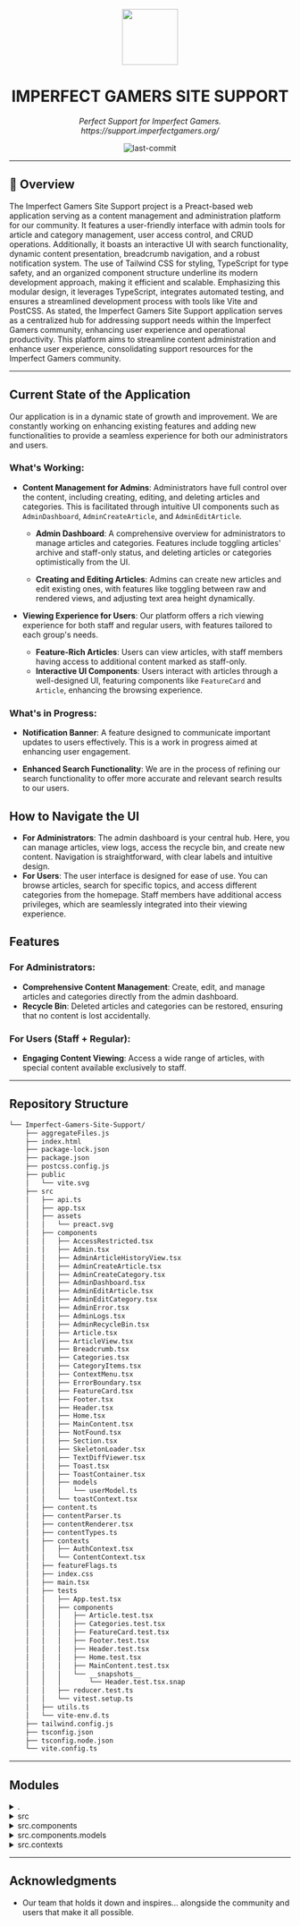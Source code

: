 <p align="center">
  <img src="https://cdn.imperfectgamers.org/inc/assets/img/icon/isometric_ig_circle.png" width="100" />
</p>
<p align="center">
    <h1 align="center">IMPERFECT GAMERS SITE SUPPORT</h1>
</p>

<p align="center">
	    <em>Perfect Support for Imperfect Gamers.</em>
    <em>https://support.imperfectgamers.org/</em>
</p>

<p align="center">
	<img src="https://img.shields.io/github/last-commit/imperfectandcompany/Imperfect-Gamers-Site-Support?style=flat&logo=git&logoColor=white&color=0080ff" alt="last-commit">
<p>

---

## 📍 Overview

The Imperfect Gamers Site Support project is a Preact-based web application serving as a content management and administration platform for our community. It features a user-friendly interface with admin tools for article and category management, user access control, and CRUD operations. Additionally, it boasts an interactive UI with search functionality, dynamic content presentation, breadcrumb navigation, and a robust notification system. The use of Tailwind CSS for styling, TypeScript for type safety, and an organized component structure underline its modern development approach, making it efficient and scalable. Emphasizing this modular design, it leverages TypeScript, integrates automated testing, and ensures a streamlined development process with tools like Vite and PostCSS. As stated, the Imperfect Gamers Site Support application serves as a centralized hub for addressing support needs within the Imperfect Gamers community, enhancing user experience and operational productivity. This platform aims to streamline content administration and enhance user experience, consolidating support resources for the Imperfect Gamers community. 

---

## Current State of the Application

Our application is in a dynamic state of growth and improvement. We are constantly working on enhancing existing features and adding new functionalities to provide a seamless experience for both our administrators and users.

### What's Working:

- **Content Management for Admins**: Administrators have full control over the content, including creating, editing, and deleting articles and categories. This is facilitated through intuitive UI components such as `AdminDashboard`, `AdminCreateArticle`, and `AdminEditArticle`.
  - **Admin Dashboard**: A comprehensive overview for administrators to manage articles and categories. Features include toggling articles' archive and staff-only status, and deleting articles or categories optimistically from the UI.
    
  - **Creating and Editing Articles**: Admins can create new articles and edit existing ones, with features like toggling between raw and rendered views, and adjusting text area height dynamically.
    
- **Viewing Experience for Users**: Our platform offers a rich viewing experience for both staff and regular users, with features tailored to each group's needs.
  - **Feature-Rich Articles**: Users can view articles, with staff members having access to additional content marked as staff-only.
  - **Interactive UI Components**: Users interact with articles through a well-designed UI, featuring components like `FeatureCard` and `Article`, enhancing the browsing experience.

### What's in Progress:

- **Notification Banner**: A feature designed to communicate important updates to users effectively. This is a work in progress aimed at enhancing user engagement.
  
- **Enhanced Search Functionality**: We are in the process of refining our search functionality to offer more accurate and relevant search results to our users.

## How to Navigate the UI

- **For Administrators**: The admin dashboard is your central hub. Here, you can manage articles, view logs, access the recycle bin, and create new content. Navigation is straightforward, with clear labels and intuitive design.
- **For Users**: The user interface is designed for ease of use. You can browse articles, search for specific topics, and access different categories from the homepage. Staff members have additional access privileges, which are seamlessly integrated into their viewing experience.

## Features

### For Administrators:

- **Comprehensive Content Management**: Create, edit, and manage articles and categories directly from the admin dashboard.
- **Recycle Bin**: Deleted articles and categories can be restored, ensuring that no content is lost accidentally.
  
### For Users (Staff + Regular):

- **Engaging Content Viewing**: Access a wide range of articles, with special content available exclusively to staff.

---

##  Repository Structure

```sh
└── Imperfect-Gamers-Site-Support/
    ├── aggregateFiles.js
    ├── index.html
    ├── package-lock.json
    ├── package.json
    ├── postcss.config.js
    ├── public
    │   └── vite.svg
    ├── src
    │   ├── api.ts
    │   ├── app.tsx
    │   ├── assets
    │   │   └── preact.svg
    │   ├── components
    │   │   ├── AccessRestricted.tsx
    │   │   ├── Admin.tsx
    │   │   ├── AdminArticleHistoryView.tsx
    │   │   ├── AdminCreateArticle.tsx
    │   │   ├── AdminCreateCategory.tsx
    │   │   ├── AdminDashboard.tsx
    │   │   ├── AdminEditArticle.tsx
    │   │   ├── AdminEditCategory.tsx
    │   │   ├── AdminError.tsx
    │   │   ├── AdminLogs.tsx
    │   │   ├── AdminRecycleBin.tsx
    │   │   ├── Article.tsx
    │   │   ├── ArticleView.tsx
    │   │   ├── Breadcrumb.tsx
    │   │   ├── Categories.tsx
    │   │   ├── CategoryItems.tsx
    │   │   ├── ContextMenu.tsx
    │   │   ├── ErrorBoundary.tsx
    │   │   ├── FeatureCard.tsx
    │   │   ├── Footer.tsx
    │   │   ├── Header.tsx
    │   │   ├── Home.tsx
    │   │   ├── MainContent.tsx
    │   │   ├── NotFound.tsx
    │   │   ├── Section.tsx
    │   │   ├── SkeletonLoader.tsx
    │   │   ├── TextDiffViewer.tsx
    │   │   ├── Toast.tsx
    │   │   ├── ToastContainer.tsx
    │   │   ├── models
    │   │   │   └── userModel.ts
    │   │   └── toastContext.tsx
    │   ├── content.ts
    │   ├── contentParser.ts
    │   ├── contentRenderer.tsx
    │   ├── contentTypes.ts
    │   ├── contexts
    │   │   ├── AuthContext.tsx
    │   │   └── ContentContext.tsx
    │   ├── featureFlags.ts
    │   ├── index.css
    │   ├── main.tsx
    │   ├── tests
    │   │   ├── App.test.tsx
    │   │   ├── components
    │   │   │   ├── Article.test.tsx
    │   │   │   ├── Categories.test.tsx
    │   │   │   ├── FeatureCard.test.tsx
    │   │   │   ├── Footer.test.tsx
    │   │   │   ├── Header.test.tsx
    │   │   │   ├── Home.test.tsx
    │   │   │   ├── MainContent.test.tsx
    │   │   │   └── __snapshots__
    │   │   │       └── Header.test.tsx.snap
    │   │   ├── reducer.test.ts
    │   │   └── vitest.setup.ts
    │   ├── utils.ts
    │   └── vite-env.d.ts
    ├── tailwind.config.js
    ├── tsconfig.json
    ├── tsconfig.node.json
    └── vite.config.ts
```

---

##  Modules

<details closed><summary>.</summary>

| File                                                                                                                      | Summary                                                                                                                                                                            |
| ---                                                                                                                       | ---                                                                                                                                                                                |
| [tsconfig.json](https://github.com/imperfectandcompany/Imperfect-Gamers-Site-Support/blob/master/tsconfig.json)           | Configures TypeScript for Preact in web-dev-focused repo, emphasizing type safety and module consistency.                                                                          |
| [index.html](https://github.com/imperfectandcompany/Imperfect-Gamers-Site-Support/blob/master/index.html)                 | The `index.html` serves as the entry point, integrating external styles and loading the main Preact application.                                                                   |
| [postcss.config.js](https://github.com/imperfectandcompany/Imperfect-Gamers-Site-Support/blob/master/postcss.config.js)   | postcss.config.js` configures PostCSS for Tailwind CSS integration and vendor prefixing, enhancing the project's CSS workflow.                                                     |
| [vite.config.ts](https://github.com/imperfectandcompany/Imperfect-Gamers-Site-Support/blob/master/vite.config.ts)         | The `vite.config.ts` orchestrates module bundling and test setup, integrating Preact and enforcing CSS module scope within the web app architecture.                               |
| [package.json](https://github.com/imperfectandcompany/Imperfect-Gamers-Site-Support/blob/master/package.json)             | WILL BE UPDATED IN FUTURE.                             |
| [aggregateFiles.js](https://github.com/imperfectandcompany/Imperfect-Gamers-Site-Support/blob/master/aggregateFiles.js)   | This script is made to 'support' codebase ingestion for AI; aggregates data files, manages dependencies, builds UI components. |
| [tsconfig.node.json](https://github.com/imperfectandcompany/Imperfect-Gamers-Site-Support/blob/master/tsconfig.node.json) | The `tsconfig.node.json` configures TypeScript for Node.js specific files in the project, ensuring correct type support and module resolution.                                     |
| [tailwind.config.js](https://github.com/imperfectandcompany/Imperfect-Gamers-Site-Support/blob/master/tailwind.config.js) | The `tailwind.config.js` configures Tailwind CSS for UI styling, specifying content paths and theme extensions in the web application's frontend architecture.                     |
| [package-lock.json](https://github.com/imperfectandcompany/Imperfect-Gamers-Site-Support/blob/master/package-lock.json)   | WILL BE UPDATED IN FUTURE.                                                                    |

</details>

<details closed><summary>src</summary>

| File                                                                                                                            | Summary                                                                                                                                                                                                                                                                                                                                                                                                                                                 |
| ---                                                                                                                             | ---                                                                                                                                                                                                                                                                                                                                                                                                                                                     |
| [utils.ts](https://github.com/imperfectandcompany/Imperfect-Gamers-Site-Support/blob/master/src/utils.ts)                       | THIS FILE WILL BE REMOVED IN THE FUTURE. WE USED THIS WHEN WE HAD THE APPLICATION MOCKED WHILE VALIDATING DATA STRUCTURE                                                                                                                                    |
| [app.tsx](https://github.com/imperfectandcompany/Imperfect-Gamers-Site-Support/blob/master/src/app.tsx)                         | THIS SECTION WILL BE UPDATED IN THE FUTURE..                                                                                                                                                                                                                                                                       |
| [main.tsx](https://github.com/imperfectandcompany/Imperfect-Gamers-Site-Support/blob/master/src/main.tsx)                       | Entry point initializes web app by rendering the top-level `App` component, integrating styles from `index.css`.                                                                                                                                                                                                                                                                                                                                        |
| [contentRenderer.tsx](https://github.com/imperfectandcompany/Imperfect-Gamers-Site-Support/blob/master/src/contentRenderer.tsx) | This codebase manages dynamic rendering of structured content, translating various element types like headers, paragraphs, and lists into corresponding JSX components within our content management feature of the wider web app.                                                                                                                                                                                                                          |
| [vite-env.d.ts](https://github.com/imperfectandcompany/Imperfect-Gamers-Site-Support/blob/master/src/vite-env.d.ts)             | The vite-env.d.ts file provides TypeScript type definitions for Vite, supporting efficient development within a Vite-based project.                                                                                                                                                                                                                                                                                                                     |
| [contentParser.ts](https://github.com/imperfectandcompany/Imperfect-Gamers-Site-Support/blob/master/src/contentParser.ts)       | Content parser transforms raw text into structured elements, enriching the our rendering pipeline.                                                                                                                                                                                                                                                                                                                                                   |
| [content.ts](https://github.com/imperfectandcompany/Imperfect-Gamers-Site-Support/blob/master/src/content.ts)                   | The code provides admin-focused data structure for a website's CMS, handling article and category management. WILL BE REMOVED IN THE FUTURE AS WE MOVE AWAY FROM MOCKED PROTOTYPE AND FURTHER INTEGRATE OUR BACKEND.                                                                                                                                                                                                                                                                                                     |
| [api.ts](https://github.com/imperfectandcompany/Imperfect-Gamers-Site-Support/blob/master/src/api.ts)                           | THIS INFORMATION WILL BE UPDATED IN THE FUTURE.                                                                                                                                                                                                      |
| [featureFlags.ts](https://github.com/imperfectandcompany/Imperfect-Gamers-Site-Support/blob/master/src/featureFlags.ts)         | The provided code snippet likely pertains to the front-end part of a web-based platform, designed for Imperfect Gamers. Key components include administrative tools (dashboard, article/category management, logs, recycle bin), content viewing (articles, categories), and UI elements (context menu, error handling). The `src/components` directory is indicative of a React or Preact web application highlighting a component-based architecture. |
| [index.css](https://github.com/imperfectandcompany/Imperfect-Gamers-Site-Support/blob/master/src/index.css)                     | The code snippet's function within the wider Imperfect-Gamers-Site-Support architecture is to manage administrative tasks like article and category creation, editing, and history viewing, as part of a basic Content Management System for gaming-related content.                                                                                                                                                                                    |
| [contentTypes.ts](https://github.com/imperfectandcompany/Imperfect-Gamers-Site-Support/blob/master/src/contentTypes.ts)         | Defines content model interfaces for our content management system, enabling structured rich text representation for front-end rendering.                                                                                                                                                                                                                                                                                                                 |

</details>

<details closed><summary>src.components</summary>

| File                                                                                                                                                       | Summary                                                                                                                                                                                                                                                                                                                                                        |
| ---                                                                                                                                                        | ---                                                                                                                                                                                                                                                                                                                                                            |
| [AdminArticleHistoryView.tsx](https://github.com/imperfectandcompany/Imperfect-Gamers-Site-Support/blob/master/src/components/AdminArticleHistoryView.tsx) | AdminArticleHistoryView visualizes an article's edit history within the content management system, aiding in moderation and content oversight.                                                                                                                                                                                                                   |
| [AdminEditCategory.tsx](https://github.com/imperfectandcompany/Imperfect-Gamers-Site-Support/blob/master/src/components/AdminEditCategory.tsx)             | This JavaScript-based module, aggregateFiles.js, combines multiple files for the Imperfect Gamers Site, supporting ingestion for AI.                                                                                           |
| [AdminError.tsx](https://github.com/imperfectandcompany/Imperfect-Gamers-Site-Support/blob/master/src/components/AdminError.tsx)                           | Provides an admin-specific error boundary component that displays a message and a link back to the admin dashboard.                                                                                                                                                                                                                                                     |
| [ToastContainer.tsx](https://github.com/imperfectandcompany/Imperfect-Gamers-Site-Support/blob/master/src/components/ToastContainer.tsx)                   | Manages toast notifications by rendering and dismissing them in a UI overlay component.                                                                                                                                                                                                                                                                        |
| [ErrorBoundary.tsx](https://github.com/imperfectandcompany/Imperfect-Gamers-Site-Support/blob/master/src/components/ErrorBoundary.tsx)                     | Default ErrorBoundary component encapsulates child components, providing a fallback UI and capturing JavaScript errors anywhere in their child component tree.                                                                                                                                                                                                         |
| [ArticleView.tsx](https://github.com/imperfectandcompany/Imperfect-Gamers-Site-Support/blob/master/src/components/ArticleView.tsx)                         | Displays detailed view of an article, with navigation and dynamic content rendering in the web application.                                                                                                                                                                                                                                                      |
| [Article.tsx](https://github.com/imperfectandcompany/Imperfect-Gamers-Site-Support/blob/master/src/components/Article.tsx)                                 | Article component: Manages article visibility and lifecycle, provides navigation via breadcrumb, and accesses content context for rendering articles.                                                                                                                                                                                                          |
| [Header.tsx](https://github.com/imperfectandcompany/Imperfect-Gamers-Site-Support/blob/master/src/components/Header.tsx)                                   | The `Header.tsx` component provides navigation and search functionality, dynamically rendering feature-specific links based on feature flags.                                                                                                                                                                                                                  |
| [AdminLogs.tsx](https://github.com/imperfectandcompany/Imperfect-Gamers-Site-Support/blob/master/src/components/AdminLogs.tsx)                             | The `AdminLogs.tsx` component handles the admin view of change logs, with functionality to fetch, filter, sort, and display article edit history and details within the imperfect gamers support site's admin panel.                                                                                                                                                         |
| [CategoryItems.tsx](https://github.com/imperfectandcompany/Imperfect-Gamers-Site-Support/blob/master/src/components/CategoryItems.tsx)                     | Displays filtered articles by category with navigational breadcrumbs in a web support application.                                                                                                                                                                                                                                                             |
| [Toast.tsx](https://github.com/imperfectandcompany/Imperfect-Gamers-Site-Support/blob/master/src/components/Toast.tsx)                                     | The Toast.tsx component manages user notification messages, displaying them briefly within the UI architecture, currently unused within the application until more immediate tasks are complete.                                                                                                                                                                                                                                                |
| [Footer.tsx](https://github.com/imperfectandcompany/Imperfect-Gamers-Site-Support/blob/master/src/components/Footer.tsx)                                   | The code defines a stylized `Footer` component for our CMS, dynamically rendering copyrights and navigation links from a content model.                                                                                                                                                                                                                      |
| [MainContent.tsx](https://github.com/imperfectandcompany/Imperfect-Gamers-Site-Support/blob/master/src/components/MainContent.tsx)                         | THIS WILL BE UPDATED IN THE FUTURE.                                                                                                                                                                                                              |
| [TextDiffViewer.tsx](https://github.com/imperfectandcompany/Imperfect-Gamers-Site-Support/blob/master/src/components/TextDiffViewer.tsx)                   | TextDiffViewer.tsx` is a UI component for visualizing text differences, used within the admin-related features of the site support admin portal.                                                                                                                                                                                                                     |
| [AdminCreateArticle.tsx](https://github.com/imperfectandcompany/Imperfect-Gamers-Site-Support/blob/master/src/components/AdminCreateArticle.tsx)           | THIS WILL BE UPDATED IN THE FUTURE. |
| [AccessRestricted.tsx](https://github.com/imperfectandcompany/Imperfect-Gamers-Site-Support/blob/master/src/components/AccessRestricted.tsx)               | This AccessRestricted.tsx component displays a message for unauthorized access within a web application's UI layer.                                                                                                                                                                                                                                            |
| [Breadcrumb.tsx](https://github.com/imperfectandcompany/Imperfect-Gamers-Site-Support/blob/master/src/components/Breadcrumb.tsx)                           | THIS WILL BE UPDATED IN THE FUTURE.                                                                                     |
| [Section.tsx](https://github.com/imperfectandcompany/Imperfect-Gamers-Site-Support/blob/master/src/components/Section.tsx)                                 | The `Section.tsx` component dynamically generates a part of the UI with multiple `FeatureCard`s, filtering them based on a search query.                                                                                                                                                                                                                       |
| [AdminRecycleBin.tsx](https://github.com/imperfectandcompany/Imperfect-Gamers-Site-Support/blob/master/src/components/AdminRecycleBin.tsx)                 | THIS WILL BE UPDATED IN THE FUTURE.     |
| [SkeletonLoader.tsx](https://github.com/imperfectandcompany/Imperfect-Gamers-Site-Support/blob/master/src/components/SkeletonLoader.tsx)                   | The component `SkeletonLoader.tsx` provides a UI placeholder during async data loading in the site's content sections.                                                                                                                                                                                                                                         |
| [Admin.tsx](https://github.com/imperfectandcompany/Imperfect-Gamers-Site-Support/blob/master/src/components/Admin.tsx)                                     | Admin.tsx provides an admin login interface leveraging the AuthContext for authentication within the management console.                                                                                                                                                                                                                                |
| [NotFound.tsx](https://github.com/imperfectandcompany/Imperfect-Gamers-Site-Support/blob/master/src/components/NotFound.tsx)                               | The NotFound.tsx component provides a user-friendly 404 error page within the Preact application, offering redirection to the home page.                                                                                                                                                                                                                       |
| [AdminDashboard.tsx](https://github.com/imperfectandcompany/Imperfect-Gamers-Site-Support/blob/master/src/components/AdminDashboard.tsx)                   | This is part the authenticated view for admin, providing a content management interface for administrators, with components for article and category management, history tracking, and more.                                                                                                  |
| [FeatureCard.tsx](https://github.com/imperfectandcompany/Imperfect-Gamers-Site-Support/blob/master/src/components/FeatureCard.tsx)                         | THIS SECTION WILL BE UPDATED IN THE FUTURE.                                                                                                                                                                                                                        |
| [toastContext.tsx](https://github.com/imperfectandcompany/Imperfect-Gamers-Site-Support/blob/master/src/components/toastContext.tsx)                       | Implements toast notifications system; manages messages and lifecycle within the site's UI context.                                                                                                                                                                                                                                                            |
| [ContextMenu.tsx](https://github.com/imperfectandcompany/Imperfect-Gamers-Site-Support/blob/master/src/components/ContextMenu.tsx)                         | This `ContextMenu.tsx` component provides an interactive context menu with customizable options, auto-focus, and click-away-to-close functionality, essential for user interfaces in our app's architecture.                                                                                                                                                   |
| [AdminCreateCategory.tsx](https://github.com/imperfectandcompany/Imperfect-Gamers-Site-Support/blob/master/src/components/AdminCreateCategory.tsx)         | This component allows administrators to create new categories within the site, ensuring that the chosen name is unique before submission and updating the global ContentContext upon successful creation.                                                                                                                                                      |
| [Categories.tsx](https://github.com/imperfectandcompany/Imperfect-Gamers-Site-Support/blob/master/src/components/Categories.tsx)                           | The Categories.tsx component handles rendering category sections from the context in a navigable list, utilizing breadcrumbs for site navigation.                                                                                                                                                                                                              |
| [AdminEditArticle.tsx](https://github.com/imperfectandcompany/Imperfect-Gamers-Site-Support/blob/master/src/components/AdminEditArticle.tsx)               | THIS SECTION WILL BE UPDATED IN THE FUTURE.      |
| [Home.tsx](https://github.com/imperfectandcompany/Imperfect-Gamers-Site-Support/blob/master/src/components/Home.tsx)                                       | The `Home.tsx` component serves as the entry point to the user's help center, displaying category cards that link to their respective content, styled with a responsive gradient UI.                                                                                                                                                                           |

</details>

<details closed><summary>src.components.models</summary>

| File                                                                                                                                | Summary                                                                                                                               |
| ---                                                                                                                                 | ---                                                                                                                                   |
| [userModel.ts](https://github.com/imperfectandcompany/Imperfect-Gamers-Site-Support/blob/master/src/components/models/userModel.ts) | The code represents a mock authentication model in a web app's architecture, defining user roles and simulating login/logout actions. This will be removed in the future as we move forward with our backend integration. |

</details>

<details closed><summary>src.contexts</summary>

| File                                                                                                                                   | Summary                                                                                                                                 |
| ---                                                                                                                                    | ---                                                                                                                                     |
| [AuthContext.tsx](https://github.com/imperfectandcompany/Imperfect-Gamers-Site-Support/blob/master/src/contexts/AuthContext.tsx)       | Provides user authentication management for the site via context, enabling login, logout, token verification, and user status tracking. |
| [ContentContext.tsx](https://github.com/imperfectandcompany/Imperfect-Gamers-Site-Support/blob/master/src/contexts/ContentContext.tsx) | Core Post-Authentication component of our Preact-based web application, providing admin interfaces for content management and user access control.            |

</details>

---

##  Acknowledgments

- Our team that holds it down and inspires... alongside the community and users that make it all possible.
 
